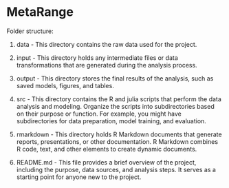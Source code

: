 # MetaRange

Folder structure: 
1. data - This directory contains the raw data used for the project.

2. input - This directory holds any intermediate files or data transformations that are generated during the analysis process. 

3. output - This directory stores the final results of the analysis, such as saved models, figures, and tables.

4. src - This directory contains the R and julia scripts that perform the data analysis and modeling. Organize the scripts into subdirectories based on their purpose or function. For example, you might have subdirectories for data preparation, model training, and evaluation.

5. rmarkdown - This directory holds R Markdown documents that generate reports, presentations, or other documentation. R Markdown combines R code, text, and other elements to create dynamic documents.

6. README.md - This file provides a brief overview of the project, including the purpose, data sources, and analysis steps. It serves as a starting point for anyone new to the project.

